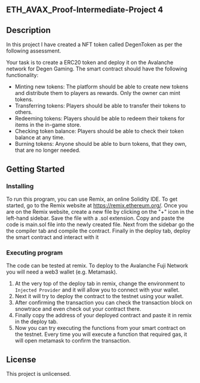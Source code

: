 ## ETH_AVAX_Proof-Intermediate-Project 4

## Description
In this project I have created a NFT token called DegenToken as per the following assessment.


Your task is to create a ERC20 token and deploy it on the Avalanche network for Degen Gaming. The smart contract should have the following functionality:
+ Minting new tokens: The platform should be able to create new tokens and distribute them to players as rewards. Only the owner can mint tokens.
+ Transferring tokens: Players should be able to transfer their tokens to others.
+ Redeeming tokens: Players should be able to redeem their tokens for items in the in-game store.
+ Checking token balance: Players should be able to check their token balance at any time.
+ Burning tokens: Anyone should be able to burn tokens, that they own, that are no longer needed.



## Getting Started

### Installing

To run this program, you can use Remix, an online Solidity IDE. To get started, go to the Remix 
website at https://remix.ethereum.org/. Once you are on the Remix website, create a new file by 
clicking on the "+" icon in the left-hand sidebar. Save the file with a .sol extension. Copy and paste
the code is main.sol file into the newly created file. Next from the sidebar go the the compiler tab
and compile the contract. Finally in the deploy tab, deploy the smart contract and interact with it

### Executing program

The code can be tested at remix. To deploy to the Avalanche Fuji Network you will need a
web3 wallet (e.g. Metamask).
1. At the very top of the deploy tab in remix, change the environment to `Injected Provider` and
it will allow you to connect with your wallet.
2. Next it will try to deploy the contract to the testnet using your wallet. 
3. After confirming the transaction you can check the transaction block on snowtrace and even check out your contract there.
4. Finally copy the address of your deployed contract and paste it in remix in the deploy tab.
5. Now you can try executing the functions from your smart contract on the testnet. Every time 
you will execute a function that required gas, it will open metamask to confirm the transaction.

## License

This project is unlicensed.
